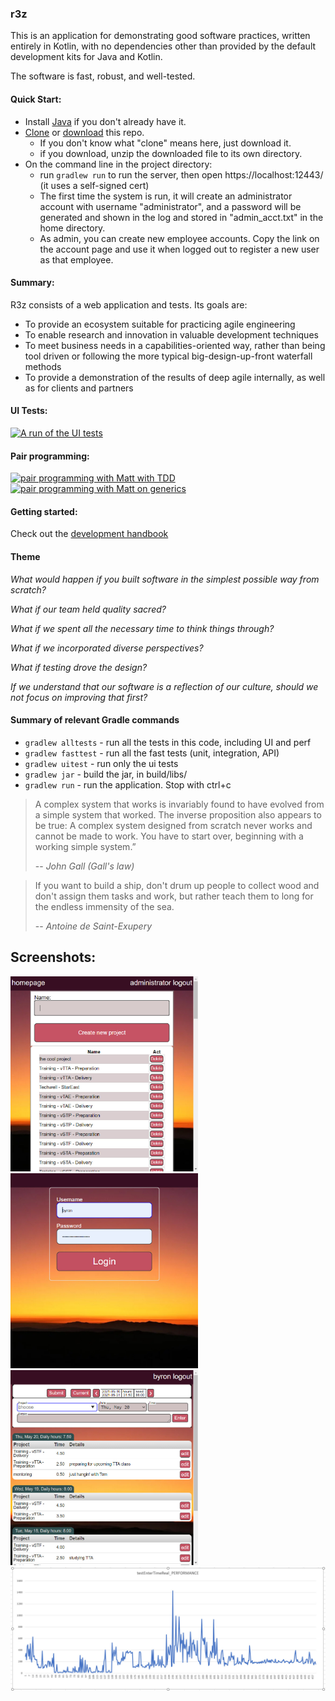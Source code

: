 ### r3z

This is an application for demonstrating good software practices, written 
entirely in Kotlin, with no dependencies other than provided by the default
development kits for Java and Kotlin.

The software is fast, robust, and well-tested.

#### Quick Start:

* Install [Java](https://jdk.java.net/) if you don't already have it.
* [Clone](https://git-scm.com/docs/git-clone) or [download](https://github.com/7ep/r3z/archive/master.zip) this repo. 
    * If you don't know what "clone" means here, just download it.
    * if you download, unzip the downloaded file to its own directory.
* On the command line in the project directory:
    * run `gradlew run` to run the server, then open https://localhost:12443/ (it uses a self-signed cert)
    * The first time the system is run, it will create an administrator account with
      username "administrator", and a password will be generated and shown in the log
      and stored in "admin_acct.txt" in the home directory.
    * As admin, you can create new employee accounts.  Copy the link on the account page
      and use it when logged out to register a new user as that employee.

#### Summary:

R3z consists of a web application and tests.  Its goals are: 

* To provide an ecosystem suitable for practicing agile engineering
* To enable research and innovation in valuable development techniques
* To meet business needs in a capabilities-oriented way, rather than being 
tool driven or following the more typical big-design-up-front waterfall methods
* To provide a demonstration of the results of deep agile internally, as well as for clients and partners

#### UI Tests:

[![A run of the UI tests](https://img.youtube.com/vi/mxdxYZWLbDQ/0.jpg)](https://www.youtube.com/watch?v=mxdxYZWLbDQ)

#### Pair programming:

[![pair programming with Matt with TDD](https://img.youtube.com/vi/XhZ4qBROY6I/0.jpg)](https://www.youtube.com/watch?v=XhZ4qBROY6I)
[![pair programming with Matt on generics](https://img.youtube.com/vi/FryXTzzm7ws/0.jpg)](https://www.youtube.com/watch?v=FryXTzzm7ws)

#### Getting started:

Check out the [development handbook](docs/development_handbook.md)

#### Theme

*What would happen if you built software in the simplest possible way from scratch?*

*What if our team held quality sacred?*

*What if we spent all the necessary time to think things through?*

*What if we incorporated diverse perspectives?*

*What if testing drove the design?*

*If we understand that our software is a reflection of our culture, should we not focus on improving that first?*

#### Summary of relevant Gradle commands
* `gradlew alltests` - run all the tests in this code, including UI and perf
* `gradlew fasttest` - run all the fast tests (unit, integration, API)
* `gradlew uitest` - run only the ui tests
* `gradlew jar` - build the jar, in build/libs/
* `gradlew run` - run the application.  Stop with ctrl+c

> A complex system that works is
> invariably found to have evolved
> from a simple system that
> worked. The inverse proposition
> also appears to be true: A
> complex system designed from
> scratch never works and cannot
> be made to work. You have to
> start over, beginning with a
> working simple system.”
>
> -- _John Gall (Gall's law)_

> If you want to build a ship, don't drum up people to collect wood 
> and don't assign them tasks and work, but rather teach them to long 
> for the endless immensity of the sea. 
> 
> -- _Antoine de Saint-Exupery_

## Screenshots:

<img src="https://github.com/7ep/r3z/blob/master/docs/project_creation.jpg" width="300"> <img src="https://github.com/7ep/r3z/blob/master/docs/login.jpg" width="300"> <img src="https://github.com/7ep/r3z/blob/master/docs/time_entry.jpg" width="300">
<img src="https://github.com/7ep/r3z/blob/master/docs/testEnterTImeRealPerformance.jpg" width="600">
